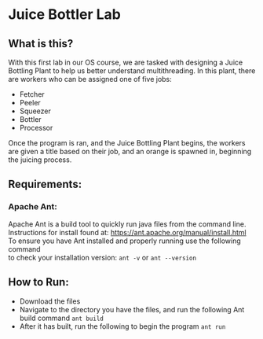 # Juice Bottler Lab

## What is this?
With this first lab in our OS course, we are tasked with designing a Juice Bottling Plant to help us better understand
multithreading. In this plant, there are workers who can be assigned one of five jobs:
- Fetcher
- Peeler
- Squeezer
- Bottler
- Processor  

Once the program is ran, and the Juice Bottling Plant begins, the workers are given a title based on their job, and
an orange is spawned in, beginning the juicing process.



## Requirements:
### Apache Ant:
Apache Ant is a build tool to quickly run java files from the command line.
Instructions for install found at: https://ant.apache.org/manual/install.html  
To ensure you have Ant installed and properly running use the following command  
to check your installation version: `ant -v` or `ant --version`


## How to Run:
- Download the files
- Navigate to the directory you have the files, and run
the following Ant build command `ant build`
- After it has built, run the following to begin the program `ant run`